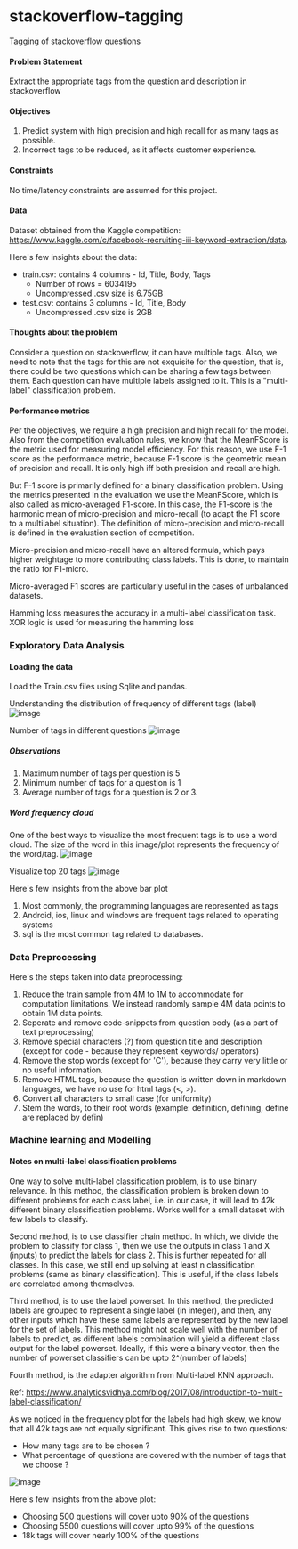 # stackoverflow-tagging
 Tagging of stackoverflow questions

#### Problem Statement
Extract the appropriate tags from the question and description in stackoverflow

#### Objectives
1. Predict system with high precision and high recall for as many tags as possible.
2. Incorrect tags to be reduced, as it affects customer experience.

#### Constraints
No time/latency constraints are assumed for this project.

#### Data

Dataset obtained from the Kaggle competition: https://www.kaggle.com/c/facebook-recruiting-iii-keyword-extraction/data.

Here's few insights about the data:
- train.csv: contains 4 columns - Id, Title, Body, Tags
    - Number of rows = 6034195
    - Uncompressed .csv size is 6.75GB
- test.csv: contains 3 columns - Id, Title, Body
    - Uncompressed .csv size is 2GB


#### Thoughts about the problem
Consider a question on stackoverflow, it can have multiple tags. Also, we need to note that the tags for this are not
exquisite for the question, that is, there could be two questions which can be sharing a few tags between them.
Each question can have multiple labels assigned to it. This is a "multi-label" classification problem.

#### Performance metrics
Per the objectives, we require a high precision and high recall for the model. Also from the competition evaluation rules,
we know that the MeanFScore is the metric used for measuring model efficiency. For this reason,
we use F-1 score as the performance metric, because F-1 score is the geometric mean of precision and recall.
It is only high iff both precision and recall are high.

But F-1 score is primarily defined for a binary classification problem. Using the metrics presented in the evaluation
we use the MeanFScore, which is also called as micro-averaged F1-score. In this case, the F1-score is the
harmonic mean of micro-precision and micro-recall (to adapt the F1 score to a multilabel situation). The definition of
micro-precision and micro-recall is defined in the evaluation section of competition.

Micro-precision and micro-recall have an altered formula, which pays higher weightage to more contributing class labels.
This is done, to maintain the ratio for F1-micro.

Micro-averaged F1 scores are particularly useful in the cases of unbalanced datasets.

Hamming loss measures the accuracy in a multi-label classification task. XOR logic is used for measuring the hamming loss

### Exploratory Data Analysis

#### Loading the data
Load the Train.csv files using Sqlite and pandas.

Understanding the distribution of frequency of different tags (label)
![image](https://user-images.githubusercontent.com/36214903/148880422-56f653ce-642d-4723-8093-2dc622ed4b13.png)

Number of tags in different questions
![image](https://user-images.githubusercontent.com/36214903/148880461-7c509f33-c53b-48d5-ab0e-7fc80a43dc54.png)

##### Observations
1. Maximum number of tags per question is 5
2. Minimum number of tags for a question is 1
3. Average number of tags for a question is 2 or 3.


##### Word frequency cloud
One of the best ways to visualize the most frequent tags is to use a word cloud. The size of the word
in this image/plot represents the frequency of the word/tag.
![image](https://user-images.githubusercontent.com/36214903/148880480-ced49ef0-4812-4d90-96f0-cd9d7a4d46f4.png)

Visualize top 20 tags
![image](https://user-images.githubusercontent.com/36214903/148880510-b1c8cd23-443b-488e-bd1a-d1e637951e47.png)

Here's few insights from the above bar plot
1. Most commonly, the programming languages are represented as tags
2. Android, ios, linux and windows are frequent tags related to operating systems
3. sql is the most common tag related to databases.

### Data Preprocessing

Here's the steps taken into data preprocessing:
1. Reduce the train sample from 4M to 1M to accommodate for computation limitations. We instead randomly sample 4M
data points to obtain 1M data points.
2. Seperate and remove code-snippets from question body (as a part of text preprocessing)
3. Remove special characters (?) from question title and description (except for code - because they represent keywords/
operators)
4. Remove the stop words (except for 'C'), because they carry very little or no useful information.
5. Remove HTML tags, because the question is written down in markdown languages, we have no use for html tags (<, >).
6. Convert all characters to small case (for uniformity)
7. Stem the words, to their root words (example: definition, defining, define are replaced by defin)

### Machine learning and Modelling

#### Notes on multi-label classification problems
One way to solve multi-label classification problem, is to use binary relevance. In this method, the classification problem
is broken down to different problems for each class label, i.e. in our case, it will lead to 42k different binary
classification problems. Works well for a small dataset with few labels to classify.

Second method, is to use classifier chain method. In which, we divide the problem to classify for class 1,
then we use the outputs in class 1 and X (inputs) to predict the labels for class 2. This is further repeated for all classes.
In this case, we still end up solving at least n classification problems (same as binary classification). This is useful,
if the class labels are correlated among themselves.

Third method, is to use the label powerset. In this method, the predicted labels are grouped to represent a single label
(in integer), and then, any other inputs which have these same labels are represented by the new label for the set of labels.
This method might not scale well with the number of labels to predict, as different labels combination will yield a different
class output for the label powerset. Ideally, if this were a binary vector, then the number of powerset classifiers can be
upto 2^(number of labels)

Fourth method, is the adapter algorithm from Multi-label KNN approach.

Ref: https://www.analyticsvidhya.com/blog/2017/08/introduction-to-multi-label-classification/


As we noticed in the frequency plot for the labels had high skew, we know that all 42k tags are not equally significant.
This gives rise to two questions:
- How many tags are to be chosen ?
- What percentage of questions are covered with the number of tags that we choose ?

![image](https://user-images.githubusercontent.com/36214903/148880632-22b91ee8-287a-4ded-abc9-f03b27cab5ab.png)

Here's few insights from the above plot:
- Choosing 500 questions will cover upto 90% of the questions
- Choosing 5500 questions will cover upto 99% of the questions
- 18k tags will cover nearly 100% of the questions

